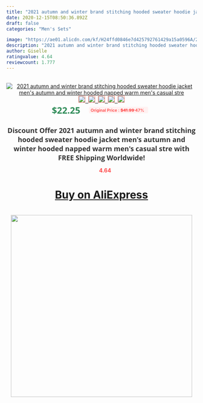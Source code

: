 ```yaml
---
title: "2021 autumn and winter brand stitching hooded sweater hoodie jacket men's autumn and winter hooded napped warm men's casual stre"
date: 2020-12-15T08:50:36.892Z
draft: false
categories: "Men's Sets"

image: "https://ae01.alicdn.com/kf/H24ffd0846e7d425792761429a15a0596A/2021-autumn-and-winter-brand-stitching-hooded-sweater-hoodie-jacket-men-s-autumn-and-winter-hooded.jpg"
description: "2021 autumn and winter brand stitching hooded sweater hoodie jacket men's autumn and winter hooded napped warm men's casual stre"
author: Giselle
ratingvalue: 4.64
reviewcount: 1.777
---
```

<br>
<div style="text-align: center;">
<a href="https://s.click.aliexpress.com/e/_APvEZr" target="_blank" rel="nofollow noopener noreferrer"><img alt="2021 autumn and winter brand stitching hooded sweater hoodie jacket men's autumn and winter hooded napped warm men's casual stre" class="magnifier-image" src="https://ae01.alicdn.com/kf/H24ffd0846e7d425792761429a15a0596A/2021-autumn-and-winter-brand-stitching-hooded-sweater-hoodie-jacket-men-s-autumn-and-winter-hooded.jpg_640x640.jpg">
<br>
<img style="border:1px solid salmon" src="https://ae01.alicdn.com/kf/H24ffd0846e7d425792761429a15a0596A/2021-autumn-and-winter-brand-stitching-hooded-sweater-hoodie-jacket-men-s-autumn-and-winter-hooded.jpg_120x120.jpg">&nbsp;&nbsp;<img style="border:1px solid salmon" src="https://ae01.alicdn.com/kf/H9af67af0eb7c417da9c3af6ee540baf1U/2021-autumn-and-winter-brand-stitching-hooded-sweater-hoodie-jacket-men-s-autumn-and-winter-hooded.jpg_120x120.jpg">&nbsp;&nbsp;<img style="border:1px solid salmon" src="https://ae01.alicdn.com/kf/H370ae6e8e2c14b35978ce554207f1e957/2021-autumn-and-winter-brand-stitching-hooded-sweater-hoodie-jacket-men-s-autumn-and-winter-hooded.jpg_120x120.jpg">&nbsp;&nbsp;<img style="border:1px solid salmon" src="https://ae01.alicdn.com/kf/Had95a0977ec24b3a9630d2fd6536e96ac/2021-autumn-and-winter-brand-stitching-hooded-sweater-hoodie-jacket-men-s-autumn-and-winter-hooded.jpg_120x120.jpg">&nbsp;&nbsp;<img style="border:1px solid salmon" src="https://ae01.alicdn.com/kf/Ha6788227ada740cbaf77e3034911c8b59/2021-autumn-and-winter-brand-stitching-hooded-sweater-hoodie-jacket-men-s-autumn-and-winter-hooded.jpg_120x120.jpg"></a></div><br0>
<div style="text-align: center;"><span style="background-color: white; border: 0px; box-sizing: border-box; color: seagreen; display: inline-block; font-family: &quot;open sans&quot; , &quot;arial&quot; , &quot;helvetica&quot; , sans-serif , &quot;heiti&quot;; font-size: 24px; font-stretch: inherit; font-weight: 700; line-height: inherit; margin: 0px 10px 0px 0px; padding: 0px; vertical-align: middle;">$22.25 </span>
<span style="background: rgb(255 , 241 , 241); border-radius: 3px; border: 0px; box-sizing: border-box; color: #ff4747; display: inline-block; font-family: inherit; font-size: 12px; font-stretch: inherit; font-style: inherit; font-variant: inherit; font-weight: 600; line-height: inherit; margin: 0px; padding: 2px 5px; transform: scale(0.9); vertical-align: middle;">Original Price : <b style="text-decoration: line-through;">$41.99 </b> 47%&nbsp;&nbsp;</span></div>
<h1 style="color: #333333; display: inline-block; font-family: &quot;open sans&quot; , &quot;arial&quot; , &quot;helvetica&quot; , sans-serif , &quot;heiti&quot;; font-size: 18px; font-stretch: inherit; font-weight: 700; text-align: center;">Discount Offer 2021 autumn and winter brand stitching hooded sweater hoodie jacket men's autumn and winter hooded napped warm men's casual stre with FREE Shipping Worldwide!</h1>
<div style="color: #ff4747; text-align: center;">
<img src="https://4.bp.blogspot.com/-M0ZcTcb-5uY/XleCXlxnR4I/AAAAAAAAAEc/OrjgMkXV1oMQFaCRZj5HQwOCBcu3w1FegCPcBGAYYCw/s1600/star.png" style="height: 15px;">&nbsp;<b>4.64</b></div>
<div class="button_cont" align="center"><a class="buynow_a" href="https://s.click.aliexpress.com/e/_APvEZr" target="_blank" rel="nofollow noopener noreferrer"><H1>Buy on AliExpress</H1></a></div><br>
<div class="separator" style="clear: both; text-align: center;">
<img src="https://lh3.googleusercontent.com/-pTy5HemUv9M/XlePHvY0dAI/AAAAAAAAAE4/0nX5iRUoIWY8eMW9Dpxeirr157OZliDIgCLcBGAsYHQ/s1600/badge.gif" width="480">
</div>
